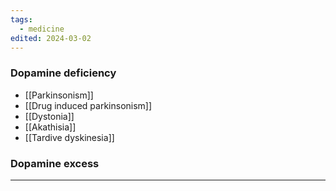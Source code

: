 ```yaml
---
tags:
  - medicine
edited: 2024-03-02
---
```

### Dopamine deficiency
- [[Parkinsonism]] 
- [[Drug induced parkinsonism]] 
- [[Dystonia]] 
- [[Akathisia]] 
- [[Tardive dyskinesia]] 

### Dopamine excess

---

